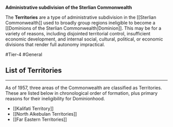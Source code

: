 **Administrative subdivision of the Sterlian Commonwealth**

The **Territories** are a type of administrative subdivision in the [[Sterlian Commonwealth]] used to broadly group regions ineligible to become a [[Dominions of the Sterlian Commonwealth|Dominion]]. This may be for a variety of reasons, including disjointed territorial control, insufficient economic development, and internal social, cultural, political, or economic divisions that render full autonomy impractical.

#Tier-4 #General 
## List of Territories
---
As of 1957, three areas of the Commonwealth are classified as Territories. These are listed below in chronological order of formation, plus primary reasons for their ineligibility for Dominionhood.

- [[Kalifati Territory]]
- [[North Alkebulan Territories]]
- [[Far Eastern Territories]]